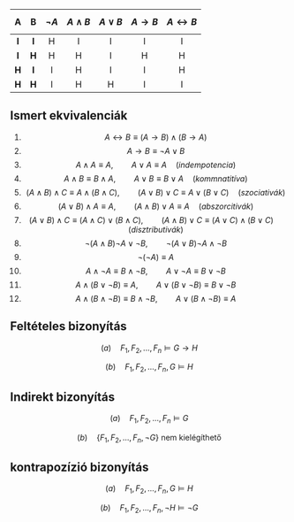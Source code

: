 |   A   |   B   | $$\neg A$$ | $$A \wedge B$$ | $$A \vee B$$ | $$A \rightarrow B$$ | $$A \leftrightarrow B$$ |
| :---: | :---: | :--------: | :------------: | :----------: | :-----------------: | :---------------------: |
| **I** | **I** |    H       |    I           |    I         |    I                |    I                    |
| **I** | **H** |    H       |    H           |    I         |    H                |    H                    |
| **H** | **I** |    I       |    H           |    I         |    I                |    H                    |
| **H** | **H** |    I       |    H           |    H         |    I                |    I                    |

## Ismert ekvivalenciák
1. $$A \leftrightarrow B \equiv (A \rightarrow B) \wedge (B \rightarrow A)$$
2. $$A \rightarrow B \equiv \neg A \vee B $$
3. $$A \wedge A \equiv A,     \quad\quad A \vee A \equiv A \quad (indempotencia) $$
4. $$A \wedge B \equiv B \wedge A,    \quad\quad A \vee B \equiv B \vee A \quad (kommnatitíva)$$
5. $$(A \wedge B) \wedge C \equiv A \wedge (B \wedge C),    \quad\quad (A \vee B) \vee C \equiv A \vee (B \vee C) \quad(szociativák)$$
6. $$(A \vee B) \wedge A \equiv A,    \quad\quad (A \wedge B) \vee A \equiv A \quad (abszorcitivák)$$
7. $$(A \vee B) \wedge C \equiv (A \wedge C) \vee (B \wedge C),   \quad\quad (A\wedge B) \vee C \equiv (A \vee C) \wedge (B \vee C) \quad (disztributivák)$$
8. $$\neg(A \wedge B)  \neg A \vee \neg B, \quad\quad \neg (A \vee B)  \neg A \wedge \neg B$$
9. $$\neg (\neg A) \equiv A$$
10. $$A \wedge \neg A \equiv B \wedge \neg B, \quad\quad A \vee \neg A \equiv B \vee \neg B$$
11. $$A \wedge (B \vee \neg B) \equiv A, \quad\quad A \vee (B \vee \neg B) \equiv B \vee \neg B$$
12. $$A \wedge (B \wedge \neg B) \equiv B \wedge \neg B, \quad\quad A \vee (B \wedge \neg B) \equiv A$$


## Feltételes bizonyítás
$$(a) \quad F_1, F_2, ..., F_n \vDash G \rightarrow H$$

$$(b) \quad F_1, F_2, ..., F_n, G \vDash H$$

## Indirekt bizonyítás
$$(a) \quad F_1, F_2, ..., F_n \vDash G$$

$$(b) \quad \{F_1, F_2, ..., F_n, \neg G\} \text{ nem kielégíthető} $$

## kontrapozízió bizonyítás
$$(a) \quad F_1, F_2, ..., F_n, G \vDash H$$

$$(b) \quad F_1, F_2, ..., F_n, \neg H \vDash \neg G$$
